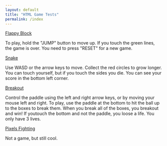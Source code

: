 ```yaml
---
layout: default
title: "HTML Game Tests"
permalink: /index
---
```


[Flappy Block](./flappy-block.html)

To play, hold the "JUMP" button to move up. If you touch the green lines, the game is over. You need to press "RESET" for a new game.

[Snake](./snake.html)

Use WASD or the arrow keys to move. Collect the red circles to grow longer. You can touch yourself, but if you touch the sides you die. You can see your score in the bottom left corner.

[Breakout](./breakout.html)

Control the paddle using the left and right arrow keys, or by moving your mouse left and right. To play, use the paddle at the bottom to hit the ball up to the boxes to break them. When you break all of the boxes, you breakout and win! If youtouch the bottom and not the paddle, you loose a life. You only have 3 lives.

[Pixels Fighting](./pixels-fighting.html)

Not a game, but still cool.
